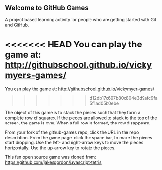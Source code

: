 ## Welcome to GitHub Games

A project based learning activity for people who are getting started with Git and GitHub.

<<<<<<< HEAD
You can play the game at: http://githubschool.github.io/vickymyers-games/
=======
You can play the game at: http://githubschool.github.io/vickymyer-games/
>>>>>>> d12db17c697b80c804e3d9afc9fa5f1ad05b0ebe

The object of this game is to stack the pieces such that they form a complete row of squares.
If the pieces are allowed to stack to the top of the screen, the game is over.
When a full row is formed, the row disappears.

From your fork of the github-games repo, click the URL in the repo description.
From the game page, click the space bar, to make the pieces start dropping.
Use the left- and right-arrow keys to move the pieces horizontally.
Use the up-arrow key to rotate the pieces.


This fun open source game was cloned from: https://github.com/jakesgordon/javascript-tetris
